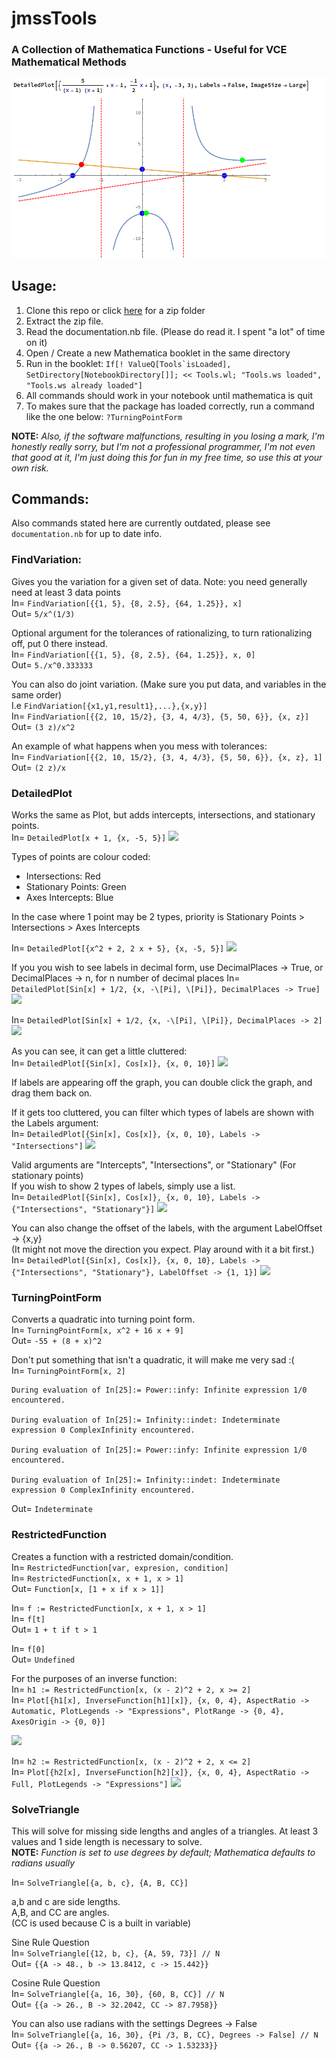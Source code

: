 # jmssTools

### __A Collection of Mathematica Functions - Useful for VCE Mathematical Methods__
![](https://raw.githubusercontent.com/frex-e/jmssTools/master/images/graph.png)
## Usage:
1. Clone this repo or click [here](https://github.com/frex-e/jmssTools/archive/master.zip) for a zip folder
2. Extract the zip file.
3. Read the documentation.nb file. (Please do read it. I spent "a lot" of time on it)
4. Open / Create a new Mathematica booklet in the same directory
5. Run in the booklet:
 ```If[! ValueQ[Tools`isLoaded], SetDirectory[NotebookDirectory[]]; << Tools.wl; "Tools.ws loaded", "Tools.ws already loaded"]```
6. All commands should work in your notebook until mathematica is quit
7. To makes sure that the package has loaded correctly, run a command like the one below:
 ```?TurningPointForm```

**NOTE:** *Also, if the software malfunctions, resulting in you losing a mark, I'm honestly really sorry, but I'm not a professional programmer, I'm not even that good at it, I'm just doing this for fun in my free time, so use this at your own risk.*

## Commands:

Also commands stated here are currently outdated, please see `documentation.nb` for up to date info.

### FindVariation:
Gives you the variation for a given set of data. Note: you need generally need at least 3 data points  
In= ```FindVariation[{{1, 5}, {8, 2.5}, {64, 1.25}}, x]```  
Out= ```5/x^(1/3)```

Optional argument for the tolerances of rationalizing, to turn rationalizing off, put 0 there instead.  
In= ```FindVariation[{{1, 5}, {8, 2.5}, {64, 1.25}}, x, 0]```  
Out= ```5./x^0.333333```

You can also do joint variation. (Make sure you put data, and variables in the same order)  
I.e `FindVariation[{x1,y1,result1},...},{x,y}]`  
In= ```FindVariation[{{2, 10, 15/2}, {3, 4, 4/3}, {5, 50, 6}}, {x, z}]```  
Out= ```(3 z)/x^2```

An example of what happens when you mess with tolerances:  
In= ```FindVariation[{{2, 10, 15/2}, {3, 4, 4/3}, {5, 50, 6}}, {x, z}, 1]```  
Out= ```(2 z)/x```  

### DetailedPlot
Works the same as Plot, but adds intercepts, intersections, and stationary points.  
In= ```DetailedPlot[x + 1, {x, -5, 5}]```
![](https://raw.githubusercontent.com/frex-e/jmssTools/master/images/DetailedPlot8.png)

Types of points are colour coded:
- Intersections: Red
- Stationary Points: Green
- Axes Intercepts: Blue

In the case where 1 point may be 2 types, priority is Stationary Points > Intersections > Axes Intercepts

In= ```DetailedPlot[{x^2 + 2, 2 x + 5}, {x, -5, 5}]```
![](https://raw.githubusercontent.com/frex-e/jmssTools/master/images/DetailedPlot7.png)

If you you wish to see labels in decimal form, use DecimalPlaces -> True, or DecimalPlaces -> n, for n number of decimal places
In= ```DetailedPlot[Sin[x] + 1/2, {x, -\[Pi], \[Pi]}, DecimalPlaces -> True]```
![](https://raw.githubusercontent.com/frex-e/jmssTools/master/images/DetailedPlot6.png)

In= ```DetailedPlot[Sin[x] + 1/2, {x, -\[Pi], \[Pi]}, DecimalPlaces -> 2]```
![](https://raw.githubusercontent.com/frex-e/jmssTools/master/images/DetailedPlot5.png)

As you can see, it can get a little cluttered:  
In= ```DetailedPlot[{Sin[x], Cos[x]}, {x, 0, 10}]```
![](https://raw.githubusercontent.com/frex-e/jmssTools/master/images/DetailedPlot4.png)

If labels are appearing off the graph, you can double click the graph, and drag them back on.

If it gets too cluttered, you can filter which types of labels are shown with the Labels argument:  
In= ```DetailedPlot[{Sin[x], Cos[x]}, {x, 0, 10}, Labels -> "Intersections"]```
![](https://raw.githubusercontent.com/frex-e/jmssTools/master/images/DetailedPlot3.png)

Valid arguments are "Intercepts", "Intersections", or "Stationary" (For stationary points)  
If you wish to show 2 types of labels, simply use a list.  
In= ```DetailedPlot[{Sin[x], Cos[x]}, {x, 0, 10}, Labels -> {"Intersections", "Stationary"}]```
![](https://raw.githubusercontent.com/frex-e/jmssTools/master/images/DetailedPlot2.png)

You can also change the offset of the labels, with the argument LabelOffset -> {x,y}  
(It might not move the direction you expect. Play around with it a bit first.)  
In= ```DetailedPlot[{Sin[x], Cos[x]}, {x, 0, 10}, Labels -> {"Intersections", "Stationary"}, LabelOffset -> {1, 1}]```
![](https://raw.githubusercontent.com/frex-e/jmssTools/master/images/DetailedPlot1.png)

### TurningPointForm
Converts a quadratic into turning point form.  
In= ```TurningPointForm[x, x^2 + 16 x + 9]```  
Out= ```-55 + (8 + x)^2```

Don't put something that isn't a quadratic, it will make me very sad :(  
In= ```TurningPointForm[x, 2]```
```
During evaluation of In[25]:= Power::infy: Infinite expression 1/0 encountered.

During evaluation of In[25]:= Infinity::indet: Indeterminate expression 0 ComplexInfinity encountered.

During evaluation of In[25]:= Power::infy: Infinite expression 1/0 encountered.

During evaluation of In[25]:= Infinity::indet: Indeterminate expression 0 ComplexInfinity encountered.
```
Out= ```Indeterminate```

### RestrictedFunction
Creates a function with a restricted domain/condition.  
In= `RestrictedFunction[var, expresion, condition]`  
In= `RestrictedFunction[x, x + 1, x > 1]`  
Out= `Function[x, [1 + x if x > 1]]`  

In= `f := RestrictedFunction[x, x + 1, x > 1]`  
In= `f[t]`  
Out= `1 + t if t > 1`

In= `f[0]`  
Out= `Undefined`

For the purposes of an inverse function:  
In= `h1 := RestrictedFunction[x, (x - 2)^2 + 2, x >= 2]`  
In= `Plot[{h1[x], InverseFunction[h1][x]}, {x, 0, 4}, AspectRatio -> Automatic, PlotLegends -> "Expressions", PlotRange -> {0, 4}, AxesOrigin -> {0, 0}]`

![](https://raw.githubusercontent.com/frex-e/jmssTools/master/images/RestrictedFunction2.png?raw=true)

In= `h2 := RestrictedFunction[x, (x - 2)^2 + 2, x <= 2]`  
In= `Plot[{h2[x], InverseFunction[h2][x]}, {x, 0, 4}, AspectRatio -> Full, PlotLegends -> "Expressions"]`
![](https://raw.githubusercontent.com/frex-e/jmssTools/master/images/RestrictedFunction1.png?raw=true)

### SolveTriangle
This will solve for missing side lengths and angles of a triangles. At least 3 values and 1 side length is necessary to solve.  
**NOTE:** *Function is set to use degrees by default; Mathematica defaults to radians usually*

In= `SolveTriangle[{a, b, c}, {A, B, CC}]`

a,b and c are side lengths.  
A,B, and CC are angles.  
(CC is used because C is a built in variable)

Sine Rule Question  
In= `SolveTriangle[{12, b, c}, {A, 59, 73}] // N`  
Out= `{{A -> 48., b -> 13.8412, c -> 15.442}}`

Cosine Rule Question  
In= `SolveTriangle[{a, 16, 30}, {60, B, CC}] // N`  
Out= `{{a -> 26., B -> 32.2042, CC -> 87.7958}}`

You can also use radians with the settings Degrees -> False  
In= `SolveTriangle[{a, 16, 30}, {Pi /3, B, CC}, Degrees -> False] // N`  
Out= `{{a -> 26., B -> 0.56207, CC -> 1.53233}}`
